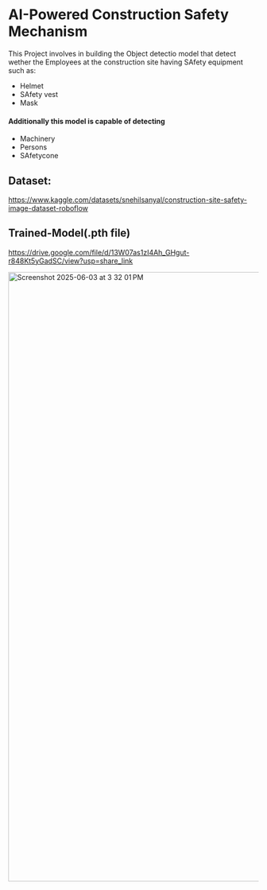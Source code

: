 # AI-Powered Construction Safety Mechanism 

This Project involves in building the Object detectio model that detect wether the Employees at the construction site having SAfety equipment such as:

* Helmet
* SAfety vest
* Mask

#### Additionally this model is capable of detecting 

 * Machinery
 * Persons
 * SAfetycone

## Dataset:
https://www.kaggle.com/datasets/snehilsanyal/construction-site-safety-image-dataset-roboflow

## Trained-Model(.pth file)

https://drive.google.com/file/d/13W07as1zI4Ah_GHgut-r848Kt5yGadSC/view?usp=share_link

<img width="1226" alt="Screenshot 2025-06-03 at 3 32 01 PM" src="https://github.com/user-attachments/assets/3f908383-7922-4010-bda7-8842658d7920" />

